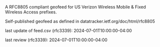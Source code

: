 

A RFC8805 compliant geofeed for US Verizon Wireless Mobile & Fixed Wireless Access prefixes.

Self-published geofeed as defined in datatracker.ietf.org/doc/html/rfc8805

last update of feed.csv (rfc3339): 2024-07-01T10:00:00-04:00

last review (rfc3339): 2024-07-01T10:00:00-04:00
